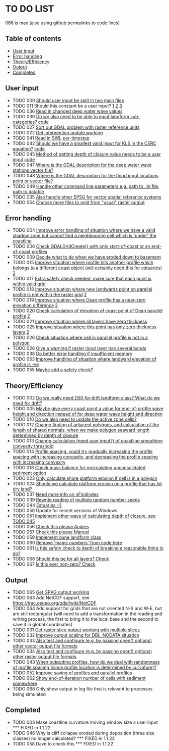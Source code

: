 # TO DO LIST

068 is max (also using github permalinks to code lines)

## Table of contents
- [User input](#user-input)
- [Error handling](#error-handling)
- [Theory/Efficiency](#theory-efficiency)
- [Output](#output)
- [Completed](#completed)

## User input
- TODO 000 [Should user input be split in two main files](https://github.com/apayo/CoastalME/issues/2#issue-2640938319)
- TODO 011 Should this constant be a user input? 
		[1](https://github.com/apayo/CoastalME/blob/0492542eb92455bb442ec3f9070fefa4cc0e40ea/src/cme.h#L600-L602)
		[2](https://github.com/apayo/CoastalME/blob/0492542eb92455bb442ec3f9070fefa4cc0e40ea/src/simulation.cpp#L211)
		[3](https://github.com/apayo/CoastalME/blob/0492542eb92455bb442ec3f9070fefa4cc0e40ea/src/simulation.cpp#L371)
- TODO 036 [Read in changed deep water wave values](https://github.com/apayo/CoastalME/blob/415c79f0f65fb8a745a7a08a4d6b3c21c2b13e97/src/init_grid.cpp#L177) 
- TODO 030 [Do we also need to be able to input landform sub-categories?](https://github.com/apayo/CoastalME/issues/3#issue-2640961846) [code](https://github.com/apayo/CoastalME/blob/3bf886759d5277e78836ee1082efd4f68b88dd20/src/gis_raster.cpp#L750)
- TODO 027 [Sort out GDAL problem with raster reference units](https://github.com/apayo/CoastalME/blob/3bf886759d5277e78836ee1082efd4f68b88dd20/src/gis_raster.cpp#L537)
- TODO 022 [Get intervention update working](https://github.com/apayo/CoastalME/blob/3bf886759d5277e78836ee1082efd4f68b88dd20/src/do_intervention.cpp#L32)
- TODO 041 [Read in SWL per-timestep](https://github.com/apayo/CoastalME/blob/3bf886759d5277e78836ee1082efd4f68b88dd20/src/read_input.cpp#L1977)
- TODO 042 [Should we have a smallest valid input for KLS in the CERC equation?](https://github.com/apayo/CoastalME/issues/4) [code](https://github.com/apayo/CoastalME/blob/3bf886759d5277e78836ee1082efd4f68b88dd20/src/read_input.cpp#L2378-L2380)
- TODO 045 [Method of getting depth of closure value needs to be a user input](https://github.com/apayo/CoastalME/issues/5#issue-2641001910) [code](https://github.com/apayo/CoastalME/blob/3bf886759d5277e78836ee1082efd4f68b88dd20/src/simulation.h#L771)
- TODO 047 [Where is the GDAL description for the deep water wave stations vector file?](https://github.com/apayo/CoastalME/blob/3bf886759d5277e78836ee1082efd4f68b88dd20/src/simulation.h#L1198)
- TODO 048 [Where is the GDAL description for the flood input locations point or vector file?](https://github.com/apayo/CoastalME/blob/3bf886759d5277e78836ee1082efd4f68b88dd20/src/simulation.h#L1220)
- TODO 049 [Handle other command line parameters e.g. path to .ini file, path to datafile](https://github.com/apayo/CoastalME/blob/3bf886759d5277e78836ee1082efd4f68b88dd20/src/utils.cpp#L125)
- TODO 035 [Also handle other EPSG for vector spatial reference systems](https://github.com/apayo/CoastalME/blob/3bf886759d5277e78836ee1082efd4f68b88dd20/src/gis_vector.cpp#L492)
- TODO 054 [Choose more files to omit from "usual" raster output](https://github.com/apayo/CoastalME/issues/6#issue-2641016868)

##   Error handling
-  TODO 004 [Improve error handling of situation where we have a valid shadow zone but cannot find a neighbouring cell which is 'under' the coastline](https://github.com/apayo/CoastalME/blob/3bf886759d5277e78836ee1082efd4f68b88dd20/src/calc_shadow_zones.cpp#L490)
-  TODO 006 [Check GDALGridCreate() with only start-of-coast or an end-of-coast profiles](https://github.com/apayo/CoastalME/blob/3bf886759d5277e78836ee1082efd4f68b88dd20/src/calc_waves.cpp#L214)
-  TODO 009 [Decide what to do when we have eroded down to basement](https://github.com/apayo/CoastalME/blob/3bf886759d5277e78836ee1082efd4f68b88dd20/src/calc_waves.cpp#L214)
-  TODO 015 [Improve situation where profile hits another profile which belongs to a different coast object (will certainly need this for estuaries)](https://github.com/apayo/CoastalME/blob/3bf886759d5277e78836ee1082efd4f68b88dd20/src/create_profiles.cpp#L1478) [2](https://github.com/apayo/CoastalME/blob/3bf886759d5277e78836ee1082efd4f68b88dd20/src/create_profiles.cpp#L1537)
-  TODO 017 [Extra safety check needed, make sure that each point is within valid grid](https://github.com/apayo/CoastalME/blob/3bf886759d5277e78836ee1082efd4f68b88dd20/src/do_beach_within_polygon.cpp#L146)
-  TODO 018 [Improve situation where new landwards point on parallel profile is not within the raster grid](https://github.com/apayo/CoastalME/blob/3bf886759d5277e78836ee1082efd4f68b88dd20/src/do_beach_within_polygon.cpp#L222) [2](https://github.com/apayo/CoastalME/blob/3bf886759d5277e78836ee1082efd4f68b88dd20/src/do_beach_within_polygon.cpp#L394)
-  TODO 019 [Improve situation where Dean profile has a near-zero elevation difference](https://github.com/apayo/CoastalME/blob/3bf886759d5277e78836ee1082efd4f68b88dd20/src/do_beach_within_polygon.cpp#L286) [2](https://github.com/apayo/CoastalME/blob/3bf886759d5277e78836ee1082efd4f68b88dd20/src/do_beach_within_polygon.cpp#L394)
-  TODO 020 [Check calculation of elevation of coast point of Dean parallel profile](https://github.com/apayo/CoastalME/blob/3bf886759d5277e78836ee1082efd4f68b88dd20/src/do_beach_within_polygon.cpp#L949) [2](https://github.com/apayo/CoastalME/blob/3bf886759d5277e78836ee1082efd4f68b88dd20/src/do_beach_within_polygon.cpp#L1435)
-  TODO 021 [Improve situation where all layers have zero thickness](https://github.com/apayo/CoastalME/blob/3bf886759d5277e78836ee1082efd4f68b88dd20/src/do_cliff_collapse.cpp#L819)
-  TODO 025 [Improve situation where this point has only zero thickness layers](https://github.com/apayo/CoastalME/blob/3bf886759d5277e78836ee1082efd4f68b88dd20/src/do_shore_platform_erosion.cpp#L195) [2](https://github.com/apayo/CoastalME/blob/3bf886759d5277e78836ee1082efd4f68b88dd20/src/do_shore_platform_erosion.cpp#L508)
-  TODO 026 [Check situation where cell in parallel profile is not in a polygon](https://github.com/apayo/CoastalME/blob/3bf886759d5277e78836ee1082efd4f68b88dd20/src/do_shore_platform_erosion.cpp#L495)
-  TODO 028 [Give a warning if raster input layer has several bands](https://github.com/apayo/CoastalME/blob/3bf886759d5277e78836ee1082efd4f68b88dd20/src/gis_raster.cpp#L605)
-  TODO 038 [Do better error handling if insufficient memory](https://github.com/apayo/CoastalME/blob/3bf886759d5277e78836ee1082efd4f68b88dd20/src/gis_raster.cpp#L71)
-  TODO 053 [Improve handling of situation where landward elevation of profile is -ve](https://github.com/apayo/CoastalME/blob/3bf886759d5277e78836ee1082efd4f68b88dd20/src/calc_waves.cpp#L1581)
-  TODO 055 [Maybe add a safety check?](https://github.com/apayo/CoastalME/issues/7#issue-2641064569)

##   Theory/Efficiency
-  TODO 002 [Do we really need D50 for drift landform class? What do we need for drift?](https://github.com/apayo/CoastalME/blob/3bf886759d5277e78836ee1082efd4f68b88dd20/src/assign_landforms.cpp#L346)
-  TODO 005 [Maybe give every coast point a value for end-of-profile wave height and direction instead of for deep water wave height and direction](https://github.com/apayo/CoastalME/blob/3bf886759d5277e78836ee1082efd4f68b88dd20/src/calc_waves.cpp#L58)
-  TODO 010 [Do we also need to update the active zone cells?](https://github.com/apayo/CoastalME/blob/3bf886759d5277e78836ee1082efd4f68b88dd20/src/calc_waves.cpp#L1828)
-  TODO 012 [Change finding of adjacent polygons, and calculation of the length of shared normals, when we make polygon seaward length determined by depth of closure](https://github.com/apayo/CoastalME/blob/3bf886759d5277e78836ee1082efd4f68b88dd20/src/create_polygons.cpp#L504)
-  TODO 013 [Change calculation (need user input?) of coastline smoothing convexity threshold](https://github.com/apayo/CoastalME/blob/3bf886759d5277e78836ee1082efd4f68b88dd20/src/create_profiles.cpp#L119)
-  TODO 014 [Profile spacing, vould try gradually increasing the profile spacing with increasing concavity, and decreasing the profile spacing with increasing convexity](https://github.com/apayo/CoastalME/blob/3bf886759d5277e78836ee1082efd4f68b88dd20/src/create_profiles.cpp#L396)
-  TODO 016 [Check mass balance for recirculating unconsolidated sediment option](https://github.com/apayo/CoastalME/blob/3bf886759d5277e78836ee1082efd4f68b88dd20/src/do_beach_sediment_movement.cpp#L539)
-  TODO 023 [Only calculate shore platform erosion if cell is in a polygon](https://github.com/apayo/CoastalME/blob/3bf886759d5277e78836ee1082efd4f68b88dd20/src/do_shore_platform_erosion.cpp#L51)
-  TODO 024 [Should we calculate platform erosion on a profile that has hit dry land?](https://github.com/apayo/CoastalME/blob/3bf886759d5277e78836ee1082efd4f68b88dd20/src/do_shore_platform_erosion.cpp#L124)
-  TODO 037 [Need more info on nFindIndex](https://github.com/apayo/CoastalME/blob/3bf886759d5277e78836ee1082efd4f68b88dd20/src/interpolate.cpp#L103-L121)
-  TODO 039 [Rewrite reading of multiple random number seeds](https://github.com/apayo/CoastalME/blob/3bf886759d5277e78836ee1082efd4f68b88dd20/src/read_input.cpp#L535)
-  TODO 044 [Estuaries :-)](https://github.com/apayo/CoastalME/blob/3bf886759d5277e78836ee1082efd4f68b88dd20/src/simulation.cpp#L933)
-  TODO 050 Update for recent versions of Windows
-  TODO 051 [Implement other ways of calculating depth of closure, see TODO 045](https://github.com/apayo/CoastalME/blob/3bf886759d5277e78836ee1082efd4f68b88dd20/src/utils.cpp#L2482-L2493)
-  TODO 056 [Check this please Andres](https://github.com/apayo/CoastalME/issues/8#issue-2641117352)
-  TODO 057 [Check this please Manuel](https://github.com/apayo/CoastalME/issues/9#issue-2641123882)
-  TODO 059 [Implement dune landform class](https://github.com/apayo/CoastalME/issues/10#issue-2641130535)
-  TODO 060 [Remove 'magic numbers' from code here](https://github.com/apayo/CoastalME/issues/11#issue-2641143711)
-  TODO 061 [Is this safety check to depth of breaking a reasonable thing to do?](https://github.com/apayo/CoastalME/issues/12#issue-2641148232)
-  TODO 066 [Should this be for all layers? Check](https://github.com/apayo/CoastalME/issues/13#issue-2641154705)
-  TODO 067 [Is this ever non-zero? Check](https://github.com/apayo/CoastalME/issues/14#issue-2641164482)

##  Output
-  TODO 065 [Get GPKG output working](https://github.com/apayo/CoastalME/issues/15#issue-2641179341) 
-  TODO 063 Add NetCDF support, see https://trac.osgeo.org/gdal/wiki/NetCDF
-  TODO 064 Add support for grids that are not oriented N-S and W-E, but are still rectangular (will need to add a transformation in the reading and writing process, the first to bring it to the local base and the second to save it in global coordinates)
-  TODO 031 [Get raster slice output working with multiple slices](https://github.com/apayo/CoastalME/blob/3bf886759d5277e78836ee1082efd4f68b88dd20/src/gis_raster.cpp#L1122-L1125)
-  TODO 032 [Improve output scaling for DBL_NODATA situation](https://github.com/apayo/CoastalME/blob/3bf886759d5277e78836ee1082efd4f68b88dd20/src/gis_raster.cpp#L1617)
-  TODO 033 [Also test and configure (e.g. by passing open() options) other vector output file formats](https://github.com/apayo/CoastalME/blob/3bf886759d5277e78836ee1082efd4f68b88dd20/src/gis_utils.cpp#L893)
-  TODO 034 [Also test and configure (e.g. by passing open() options) other raster output file formats](https://github.com/apayo/CoastalME/blob/3bf886759d5277e78836ee1082efd4f68b88dd20/src/gis_utils.cpp#L1642)
-  TODO 043 [When outputting profiles, how do we deal with randomness of profile spacing (since profile location is determined by curvature)?](https://github.com/apayo/CoastalME/issues/16#issue-2641196301)
-  TODO 052 [Improve saving of profiles and parallel profiles](https://github.com/apayo/CoastalME/issues/17#issue-2641217159)
-  TODO 062 [Show end-of-iteration number of cells with sediment somewhere](https://github.com/apayo/CoastalME/issues/18#issue-2641228232)
-  TODO 068 Only show output in log file that is relevant to processes being simulated
   
## Completed
-  TODO 003 Make coastline curvature moving window size a user input *** FIXED in 1.1.22
-  TODO 046 Why is cliff collapse eroded during deposition (three size classes) no longer calculated? *** FIXED in 1.1.22
-  TODO 058 Dave to check this *** FIXED in 1.1.22
   